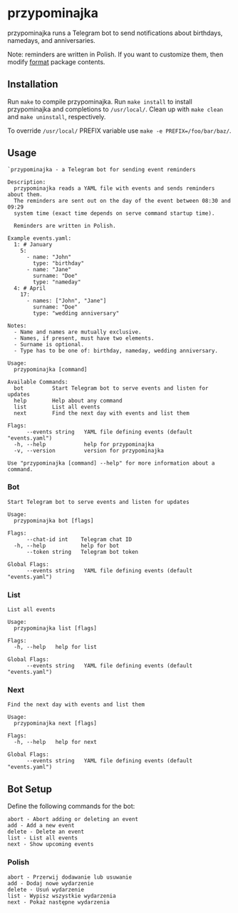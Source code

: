 # przypominajka

przypominajka runs a Telegram bot to send notifications about birthdays,
namedays, and anniversaries.

Note: reminders are written in Polish. If you want to customize them, then
modify [format](format) package contents.

## Installation
Run `make` to compile przypominajka.
Run `make install` to install przypominajka and completions to `/usr/local/`.
Clean up with `make clean` and `make uninstall`, respectively.

To override `/usr/local/` PREFIX variable use `make -e PREFIX=/foo/bar/baz/`.

## Usage
```
`przypominajka - a Telegram bot for sending event reminders

Description:
  przypominajka reads a YAML file with events and sends reminders about them.
  The reminders are sent out on the day of the event between 08:30 and 09:29
  system time (exact time depends on serve command startup time).

  Reminders are written in Polish.

Example events.yaml:
  1: # January
    5:
      - name: "John"
        type: "birthday"
      - name: "Jane"
        surname: "Doe"
        type: "nameday"
  4: # April
    17:
      - names: ["John", "Jane"]
        surname: "Doe"
        type: "wedding anniversary"

Notes:
  - Name and names are mutually exclusive.
  - Names, if present, must have two elements.
  - Surname is optional.
  - Type has to be one of: birthday, nameday, wedding anniversary.

Usage:
  przypominajka [command]

Available Commands:
  bot         Start Telegram bot to serve events and listen for updates
  help        Help about any command
  list        List all events
  next        Find the next day with events and list them

Flags:
      --events string   YAML file defining events (default "events.yaml")
  -h, --help            help for przypominajka
  -v, --version         version for przypominajka

Use "przypominajka [command] --help" for more information about a command.
```

### Bot
```
Start Telegram bot to serve events and listen for updates

Usage:
  przypominajka bot [flags]

Flags:
      --chat-id int    Telegram chat ID
  -h, --help           help for bot
      --token string   Telegram bot token

Global Flags:
      --events string   YAML file defining events (default "events.yaml")
```

### List
```
List all events

Usage:
  przypominajka list [flags]

Flags:
  -h, --help   help for list

Global Flags:
      --events string   YAML file defining events (default "events.yaml")
```

### Next
```
Find the next day with events and list them

Usage:
  przypominajka next [flags]

Flags:
  -h, --help   help for next

Global Flags:
      --events string   YAML file defining events (default "events.yaml")
```

## Bot Setup
Define the following commands for the bot:
```
abort - Abort adding or deleting an event
add - Add a new event
delete - Delete an event
list - List all events
next - Show upcoming events
```

### Polish
```
abort - Przerwij dodawanie lub usuwanie
add - Dodaj nowe wydarzenie
delete - Usuń wydarzenie
list - Wypisz wszystkie wydarzenia
next - Pokaż następne wydarzenia
```
